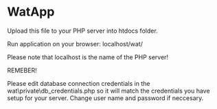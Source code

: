# WatApp
Upload this file to your PHP server into htdocs folder.

Run application on your browser: localhost/wat/ 

Please note that localhost is the name of the PHP server!

REMEBER!

Please edit database connection credentials in the wat\private\db_credentials.php so
it will match the credentials you have setup for your server. 
Change user name and password if neccesary.

